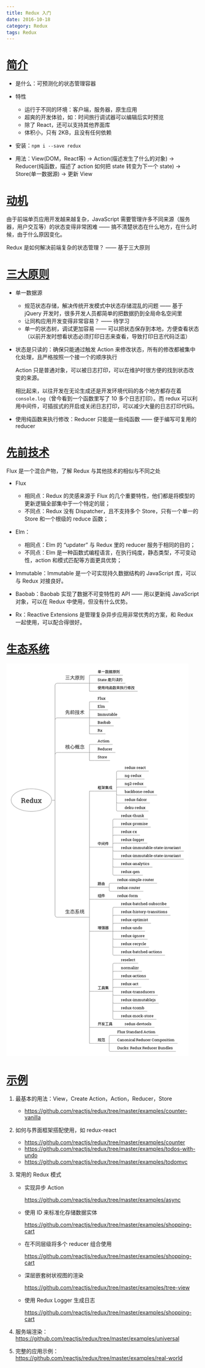```yaml
---
title: Redux 入门
date: 2016-10-18
category: Redux
tags: Redux
---
```


# [简介](http://cn.redux.js.org/)
- 是什么：可预测化的状态管理容器
- 特性

    - 运行于不同的环境：客户端，服务器，原生应用
    - 超爽的开发体验，如：时间旅行调试器可以编辑后实时预览
    - 除了 React，还可以支持其他界面库
    - 体积小，只有 2KB，且没有任何依赖

- 安装：`npm i --save redux`
- 用法：View(DOM，React等) -> Action(描述发生了什么的对象) -> Reducer(纯函数，描述了 action 如何把 state 转变为下一个 state) -> Store(单一数据源) -> 更新 View

# [动机](http://cn.redux.js.org/docs/introduction/Motivation.html)
由于前端单页应用开发越来越复杂，JavaScript 需要管理许多不同来源（服务器，用户交互等）的状态变得非常困难 —— 搞不清楚状态在什么地方，在什么时候，由于什么原因变化。

Redux 是如何解决前端复杂的状态管理？ —— 基于三大原则

# [三大原则](http://cn.redux.js.org/docs/introduction/ThreePrinciples.html)
- 单一数据源
    
    - 规范状态存储，解决传统开发模式中状态存储混乱的问题 ——  基于 jQuery 开发时，很多开发人员都简单的把数据扔到全局命名空间里
    - 让同构应用开发变得非常容易？ —— 待学习
    - 单一的状态树，调试更加容易 —— 可以把状态保存到本地，方便查看状态（以前开发时想看状态必须打印日志来查看，导致打印日志代码泛滥）

- 状态是只读的：确保只能通过触发 Action 来修改状态，所有的修改都被集中化处理，且严格按照一个接一个的顺序执行

    Action 只是普通对象，可以被日志打印，可以在维护时很方便的找到状态改变的来源。

    相比起来，以往开发在无论生成还是开发环境代码的各个地方都存在着 `console.log`（曾今看到一个函数里写了 10 多个日志打印）。而 redux 可以利用中间件，可插拔式的开启或关闭日志打印，可以减少大量的日志打印代码。

- 使用纯函数来执行修改：Reducer 只能是一些纯函数 —— 便于编写可复用的 reducer

# [先前技术](http://cn.redux.js.org/docs/introduction/PriorArt.html)
Flux 是一个混合产物，了解 Redux 与其他技术的相似与不同之处

- Flux

    - 相同点：Redux 的灵感来源于 Flux 的几个重要特性，他们都是将模型的更新逻辑全部集中于一个特定的层；
    - 不同点：Redux 没有 Dispatcher，且不支持多个 Store，只有一个单一的 Store 和一个根级的 reduce 函数；

- Elm：

    - 相同点：Elm 的 “updater” 与 Redux 里的 reducer 服务于相同的目的；
    - 不同点：Elm 是一种函数式编程语言，在执行纯度，静态类型，不可变动性，action 和模式匹配等方面更具优势；

- Immutable：Immutable 是一个可实现持久数据结构的 JavaScript 库，可以与 Redux 对接良好。
- Baobab：Baobab 实现了数据不可变特性的 API —— 用以更新纯 JavaScript 对象，可以在 Redux 中使用，但没有什么优势。
- Rx：Reactive Extensions 是管理复杂异步应用非常优秀的方案，和 Redux 一起使用，可以配合得很好。

# [生态系统](http://cn.redux.js.org/docs/introduction/Ecosystem.html)
![Redux](../../images/redux/Redux.png)

# [示例](http://cn.redux.js.org/docs/introduction/Examples.html)
1. 最基本的用法：View，Create Action，Action，Reducer，Store

    - https://github.com/reactjs/redux/tree/master/examples/counter-vanilla

2. 如何与界面框架搭配使用，如 redux-react

    - https://github.com/reactjs/redux/tree/master/examples/counter
    - https://github.com/reactjs/redux/tree/master/examples/todos-with-undo
    - https://github.com/reactjs/redux/tree/master/examples/todomvc

3. 常用的 Redux 模式

    - 实现异步 Action
    
        https://github.com/reactjs/redux/tree/master/examples/async

    - 使用 ID 来标准化存储数据实体

        https://github.com/reactjs/redux/tree/master/examples/shopping-cart

    - 在不同层级将多个 reducer 组合使用

        https://github.com/reactjs/redux/tree/master/examples/shopping-cart

    - 深层嵌套树状视图的渲染

        https://github.com/reactjs/redux/tree/master/examples/tree-view

    - 使用 Redux Logger 生成日志
    
        https://github.com/reactjs/redux/tree/master/examples/shopping-cart

4. 服务端渲染：https://github.com/reactjs/redux/tree/master/examples/universal
5. 完整的应用示例：https://github.com/reactjs/redux/tree/master/examples/real-world
